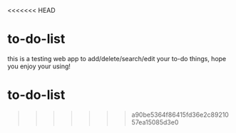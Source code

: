 <<<<<<< HEAD
# to-do-list
this is a testing web app to add/delete/search/edit your to-do things, hope you enjoy your using!
# to-do-list
>>>>>>> a90be5364f86415fd36e2c8921057ea15085d3e0
